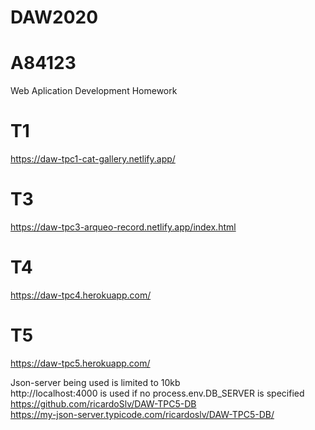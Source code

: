 # DAW2020 
# A84123
Web Aplication Development Homework

# T1
https://daw-tpc1-cat-gallery.netlify.app/

# T3 
https://daw-tpc3-arqueo-record.netlify.app/index.html

# T4
https://daw-tpc4.herokuapp.com/

# T5
https://daw-tpc5.herokuapp.com/ 

Json-server being used is limited to 10kb \
http://localhost:4000 is used if no process.env.DB_SERVER is specified \
https://github.com/ricardoSlv/DAW-TPC5-DB \
https://my-json-server.typicode.com/ricardoslv/DAW-TPC5-DB/

